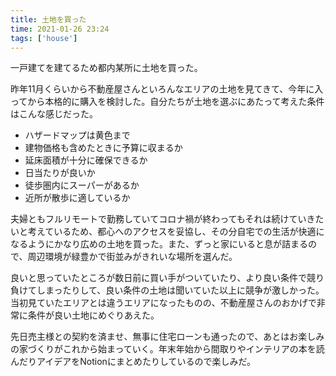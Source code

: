 ```yaml
---
title: 土地を買った
time: 2021-01-26 23:24
tags: ['house']
---
```


一戸建てを建てるため都内某所に土地を買った。

昨年11月くらいから不動産屋さんといろんなエリアの土地を見てきて、今年に入ってから本格的に購入を検討した。自分たちが土地を選ぶにあたって考えた条件はこんな感じだった。

* ハザードマップは黄色まで
* 建物価格も含めたときに予算に収まるか
* 延床面積が十分に確保できるか
* 日当たりが良いか
* 徒歩圏内にスーパーがあるか
* 近所が散歩に適しているか

夫婦ともフルリモートで勤務していてコロナ禍が終わってもそれは続けていきたいと考えているため、都心へのアクセスを妥協し、その分自宅での生活が快適になるようにかなり広めの土地を買った。また、ずっと家にいると息が詰まるので、周辺環境が緑豊かで街並みがきれいな場所を選んだ。

良いと思っていたところが数日前に買い手がついていたり、より良い条件で競り負けてしまったりして、良い条件の土地は聞いていた以上に競争が激しかった。当初見ていたエリアとは違うエリアになったものの、不動産屋さんのおかげで非常に条件が良い土地にめぐりあえた。

先日売主様との契約を済ませ、無事に住宅ローンも通ったので、あとはお楽しみの家づくりがこれから始まっていく。年末年始から間取りやインテリアの本を読んだりアイデアをNotionにまとめたりしているので楽しみだ。
